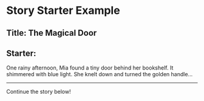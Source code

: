 # Story Starter Example

## Title: The Magical Door

## Starter:
One rainy afternoon, Mia found a tiny door behind her bookshelf. It shimmered with blue light. She knelt down and turned the golden handle...

---

Continue the story below!
